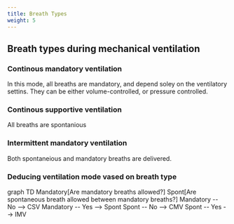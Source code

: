 ```yaml
---
title: Breath Types
weight: 5
---
```


## Breath types during mechanical ventilation
### Continous mandatory ventilation
In this mode, all breaths are mandatory, and depend soley on the ventilatory settins. They can be either volume-controlled, or pressure controlled.

### Continous supportive ventilation
All breaths are spontanious

### Intermittent mandatory ventilation
Both spontaneious and mandatory breaths are delivered.

### Deducing ventilation mode vased on breath type

<div class="mermaid">
graph TD
    Mandatory[Are mandatory breaths allowed?]
    Spont[Are spontaneous breath allowed between mandatory breaths?]
    Mandatory -- No --> CSV
    Mandatory -- Yes --> Spont
    Spont -- No --> CMV
    Spont -- Yes --> IMV
</div>
